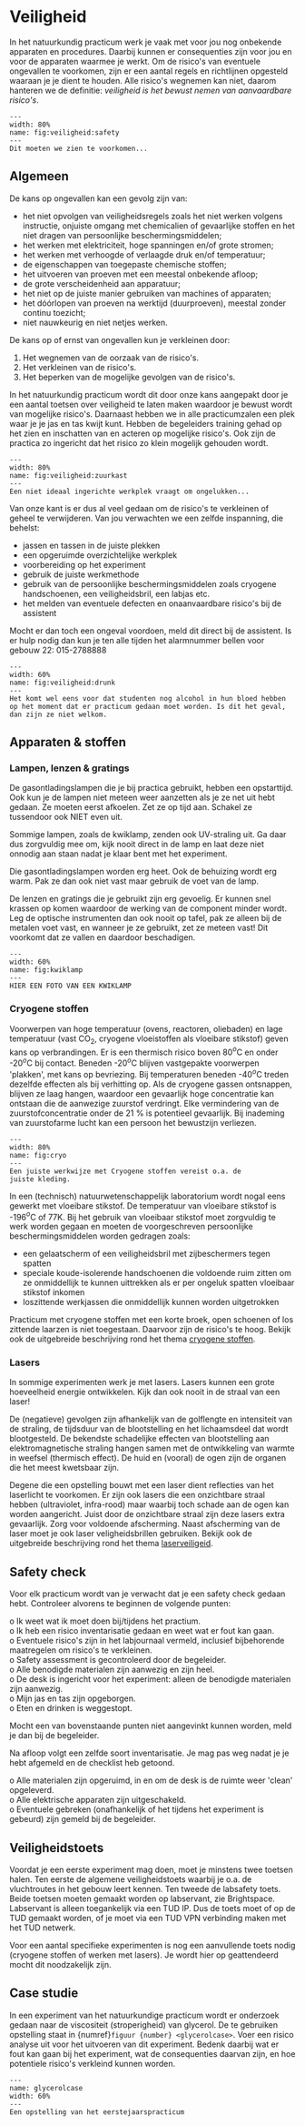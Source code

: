 # Veiligheid

In het natuurkundig practicum werk je vaak met voor jou nog onbekende apparaten en procedures. Daarbij kunnen er  consequenties zijn voor jou en voor de apparaten waarmee je werkt. Om de risico's van eventuele ongevallen te voorkomen, zijn er een aantal regels en richtlijnen opgesteld waaraan je je dient te houden. Alle risico's wegnemen kan niet, daarom hanteren we de definitie: *veiligheid is het bewust nemen van aanvaardbare risico's*.



```{figure} Figures/safety/safety.jpg
---
width: 80%
name: fig:veiligheid:safety
---
Dit moeten we zien te voorkomen...
```

## Algemeen

De kans op ongevallen kan een gevolg zijn van:
-   het niet opvolgen van veiligheidsregels zoals het niet werken volgens instructie, onjuiste omgang met chemicalien of gevaarlijke stoffen en het niet dragen van persoonlijke beschermingsmiddelen;
-   het werken met elektriciteit, hoge spanningen en/of grote stromen;
-   het werken met verhoogde of verlaagde druk en/of temperatuur;
-   de eigenschappen van toegepaste chemische stoffen;
-   het uitvoeren van proeven met een meestal onbekende afloop;
-   de grote verscheidenheid aan apparatuur;
-   het niet op de juiste manier gebruiken van machines of apparaten;
-   het dóórlopen van proeven na werktijd (duurproeven), meestal zonder continu toezicht;
-   niet nauwkeurig en niet netjes werken.

De kans op of ernst van ongevallen kun je verkleinen door:
1.  Het wegnemen van de oorzaak van de risico's.
2.  Het verkleinen van de risico's.
3.  Het beperken van de mogelijke gevolgen van de risico's.

In het natuurkundig practicum wordt dit door onze kans aangepakt door je een aantal toetsen over veiligheid te laten maken waardoor je bewust wordt van mogelijke risico's. Daarnaast hebben we in alle practicumzalen een plek waar je je jas en tas kwijt kunt. Hebben de begeleiders training gehad op het zien en inschatten van en acteren op mogelijke risico's. Ook zijn de practica zo ingericht dat het risico zo klein mogelijk gehouden wordt.

```{figure} Figures/safety/zuurkast.JPG
---
width: 80%
name: fig:veiligheid:zuurkast
---
Een niet ideaal ingerichte werkplek vraagt om ongelukken...
```
Van onze kant is er dus al veel gedaan om de risico's te verkleinen of geheel te verwijderen. Van jou verwachten we een zelfde inspanning, die behelst:
-   jassen en tassen in de juiste plekken
-   een opgeruimde overzichtelijke werkplek
-   voorbereiding op het experiment
-   gebruik de juiste werkmethode
-   gebruik van de persoonlijke beschermingsmiddelen zoals cryogene handschoenen, een veiligheidsbril, een labjas etc.
-   het melden van eventuele defecten en onaanvaardbare risico's bij de assistent

Mocht er dan toch een ongeval voordoen, meld dit direct bij de assistent. Is er hulp nodig dan kun je ten alle tijden het alarmnummer bellen voor gebouw 22: 015-2788888

```{figure} Figures/safety/drunklab3.jpg
---
width: 60%
name: fig:veiligheid:drunk
---
Het komt wel eens voor dat studenten nog alcohol in hun bloed hebben op het moment dat er practicum gedaan moet worden. Is dit het geval, dan zijn ze niet welkom.
```

## Apparaten & stoffen

### Lampen, lenzen & gratings

De gasontladingslampen die je bij practica gebruikt, hebben een opstarttijd. Ook kun je de lampen niet meteen weer aanzetten als je ze net uit hebt gedaan. Ze moeten eerst afkoelen. Zet ze op tijd aan. Schakel ze tussendoor ook NIET even uit.

Sommige lampen, zoals de kwiklamp, zenden ook UV-straling uit. Ga daar dus zorgvuldig mee om, kijk nooit direct in de lamp en laat deze niet onnodig aan staan nadat je klaar bent met het experiment.

Die gasontladingslampen worden erg heet. Ook de behuizing wordt erg warm. Pak ze dan ook niet vast maar gebruik de voet van de lamp.

De lenzen en gratings die je gebruikt zijn erg gevoelig. Er kunnen snel krassen op komen waardoor de werking van de component minder wordt. Leg de optische instrumenten dan ook nooit op tafel, pak ze alleen bij de metalen voet vast, en wanneer je ze gebruikt, zet ze meteen vast! Dit voorkomt dat ze vallen en daardoor beschadigen.

```{figure} Figures/safety/drunklab3.jpg
---
width: 60%
name: fig:kwiklamp
---
HIER EEN FOTO VAN EEN KWIKLAMP
```


### Cryogene stoffen

Voorwerpen van hoge temperatuur (ovens, reactoren, oliebaden) en lage temperatuur (vast CO$_2$, cryogene vloeistoffen als vloeibare stikstof) geven kans op verbrandingen. Er is een thermisch risico boven 80$^o$C en onder -20$^o$C bij contact. Beneden -20$^o$C blijven vastgepakte voorwerpen 'plakken', met kans op bevriezing. Bij temperaturen beneden -40$^o$C treden dezelfde effecten als bij verhitting op. Als de cryogene gassen ontsnappen, blijven ze laag hangen, waardoor een gevaarlijk hoge concentratie kan ontstaan die de aanwezige zuurstof verdringt. Elke vermindering van de zuurstofconcentratie onder de 21 % is potentieel gevaarlijk. Bij inademing van zuurstofarme lucht kan een persoon het bewustzijn verliezen.

```{figure} Figures/safety/cryo.jpg
---
width: 80%
name: fig:cryo
---
Een juiste werkwijze met Cryogene stoffen vereist o.a. de
juiste kleding.
```

In een (technisch) natuurwetenschappelijk laboratorium wordt nogal eens gewerkt met vloeibare stikstof. De temperatuur van vloeibare stikstof is -196$^o$C of 77K. Bij het gebruik van vloeibaar stikstof moet zorgvuldig te werk worden gegaan en moeten de voorgeschreven persoonlijke beschermingsmiddelen worden gedragen zoals:
-   een gelaatscherm of een veiligheidsbril met zijbeschermers tegen spatten
-   speciale koude-isolerende handschoenen die voldoende ruim zitten om ze onmiddellijk te kunnen uittrekken als er per ongeluk spatten vloeibaar stikstof inkomen
-   loszittende werkjassen die onmiddellijk kunnen worden uitgetrokken

Practicum met cryogene stoffen met een korte broek, open schoenen of los zittende laarzen is niet toegestaan. Daarvoor zijn de risico's te hoog. Bekijk ook de uitgebreide beschrijving rond het thema [cryogene stoffen](Cryogenes.md).

### Lasers

In sommige experimenten werk je met lasers. Lasers kunnen een grote hoeveelheid energie ontwikkelen. Kijk dan ook nooit in de straal van een laser!

De (negatieve) gevolgen zijn afhankelijk van de golflengte en intensiteit van de straling, de tijdsduur van de blootstelling en het lichaamsdeel dat wordt blootgesteld. De bekendste schadelijke effecten van blootstelling aan elektromagnetische straling hangen samen met de ontwikkeling van warmte in weefsel (thermisch effect). De huid en (vooral) de ogen zijn de organen die het meest kwetsbaar zijn.

Degene die een opstelling bouwt met een laser dient reflecties van het laserlicht te voorkomen. Er zijn ook lasers die een onzichtbare straal hebben (ultraviolet, infra-rood) maar waarbij toch schade aan de ogen kan worden aangericht. Juist door de onzichtbare straal zijn deze lasers extra gevaarlijk. Zorg voor voldoende afscherming. Naast afscherming van de laser moet je ook laser veligheidsbrillen gebruiken. Bekijk ook de uitgebreide beschrijving rond het thema [laserveiligeid](Lasersafety.md).

## Safety check

Voor elk practicum wordt van je verwacht dat je een safety check gedaan hebt. Controleer alvorens te beginnen de volgende punten:

o Ik weet wat ik moet doen bij/tijdens het practium.\
o Ik heb een risico inventarisatie gedaan en weet wat er fout kan gaan.\
o Eventuele risico's zijn in het labjournaal vermeld, inclusief bijbehorende maatregelen om risico's te verkleinen.\
o Safety assessment is gecontroleerd door de begeleider.\
o Alle benodigde materialen zijn aanwezig en zijn heel.\
o De desk is ingericht voor het experiment: alleen de benodigde materialen zijn aanwezig.\
o Mijn jas en tas zijn opgeborgen.\
o Eten en drinken is weggestopt.

Mocht een van bovenstaande punten niet aangevinkt kunnen worden, meld je dan bij de begeleider.

Na afloop volgt een zelfde soort inventarisatie. Je mag pas weg nadat je je hebt afgemeld en de checklist heb getoond.

o Alle materialen zijn opgeruimd, in en om de desk is de ruimte weer 'clean' opgeleverd.\
o Alle elektrische apparaten zijn uitgeschakeld.\
o Eventuele gebreken (onafhankelijk of het tijdens het experiment is gebeurd) zijn gemeld bij de begeleider.

## Veiligheidstoets

Voordat je een eerste experiment mag doen, moet je minstens twee toetsen halen. Ten eerste de algemene veiligheidstoets waarbij je o.a. de vluchtroutes in het gebouw leert kennen. Ten tweede de labsafety toets. Beide toetsen moeten gemaakt worden op labservant, zie Brightspace. Labservant is alleen toegankelijk via een TUD IP. Dus de toets moet of op de TUD gemaakt worden, of je moet via een TUD VPN verbinding maken
met het TUD netwerk.

Voor een aantal specifieke experimenten is nog een aanvullende toets nodig (cryogene stoffen of werken met lasers). Je wordt hier op geattendeerd mocht dit noodzakelijk zijn.

## Case studie
In een experiment van het natuurkundige practicum wordt er onderzoek gedaan naar de viscositeit (stroperigheid) van glycerol. De te gebruiken opstelling staat in {numref}`figuur {number} <glycerolcase>`. Voer een risico analyse uit voor het uitvoeren van dit experiment. Bedenk daarbij wat er fout kan gaan bij het experiment, wat de consequenties daarvan zijn, en hoe potentiele risico's verkleind kunnen worden.

```{figure} Figures/safety/glycerolcase.png
---
name: glycerolcase
width: 60%
---
Een opstelling van het eerstejaarspracticum
```